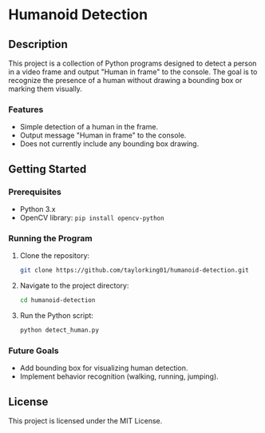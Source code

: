 # Humanoid Detection

## Description
This project is a collection of Python programs designed to detect a person in a video frame and output "Human in frame" to the console. The goal is to recognize the presence of a human without drawing a bounding box or marking them visually.

### Features
- Simple detection of a human in the frame.
- Output message "Human in frame" to the console.
- Does not currently include any bounding box drawing.

## Getting Started

### Prerequisites
- Python 3.x
- OpenCV library: `pip install opencv-python`

### Running the Program
1. Clone the repository:
    ```bash
    git clone https://github.com/taylorking01/humanoid-detection.git
    ```
2. Navigate to the project directory:
    ```bash
    cd humanoid-detection
    ```
3. Run the Python script:
    ```bash
    python detect_human.py
    ```

### Future Goals
- Add bounding box for visualizing human detection.
- Implement behavior recognition (walking, running, jumping).

## License
This project is licensed under the MIT License.
